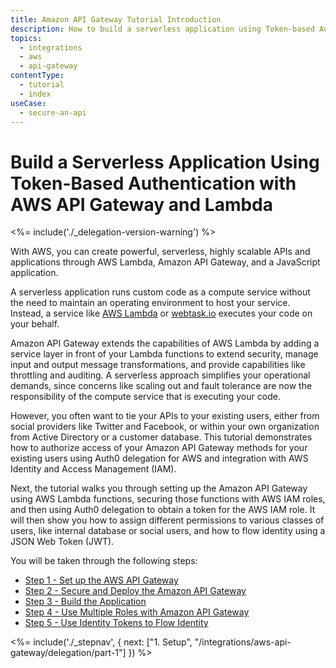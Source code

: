 ```yaml
---
title: Amazon API Gateway Tutorial Introduction
description: How to build a serverless application using Token-based Authentication with AWS API Gateway and Lambda.
topics:
  - integrations
  - aws
  - api-gateway
contentType:
  - tutorial
  - index
useCase:
  - secure-an-api
---
```

# Build a Serverless Application Using Token-Based Authentication with AWS API Gateway and Lambda

<%= include('./_delegation-version-warning') %>

With AWS, you can create powerful, serverless, highly scalable APIs and applications through AWS Lambda, Amazon API Gateway, and a JavaScript application.

A serverless application runs custom code as a compute service without the need to maintain an operating environment to host your service. Instead, a service like [AWS Lambda](https://aws.amazon.com/lambda/) or [webtask.io](https://webtask.io) executes your code on your behalf.

Amazon API Gateway extends the capabilities of AWS Lambda by adding a service layer in front of your Lambda functions to extend security, manage input and output message transformations, and provide capabilities like throttling and auditing. A serverless approach simplifies your operational demands, since concerns like scaling out and fault tolerance are now the responsibility of the compute service that is executing your code.

However, you often want to tie your APIs to your existing users, either from social providers like Twitter and Facebook, or within your own organization from Active Directory or a customer database. This tutorial demonstrates how to authorize access of your Amazon API Gateway methods for your existing users using Auth0 delegation for AWS and integration with AWS Identity and Access Management (IAM).

Next, the tutorial walks you through setting up the Amazon API Gateway using AWS Lambda functions, securing those functions with AWS IAM roles, and then using Auth0 delegation to obtain a token for the AWS IAM role. It will then show you how to assign different permissions to various classes of users, like internal database or social users, and how to flow identity using a JSON Web Token (JWT).

You will be taken through the following steps:

* [Step 1 - Set up the AWS API Gateway](/integrations/aws-api-gateway/delegation/part-1)
* [Step 2 - Secure and Deploy the Amazon API Gateway](/integrations/aws-api-gateway/delegation/part-2)
* [Step 3 - Build the Application](/integrations/aws-api-gateway/delegation/part-3)
* [Step 4 - Use Multiple Roles with Amazon API Gateway](/integrations/aws-api-gateway/delegation/part-4)
* [Step 5 - Use Identity Tokens to Flow Identity](/integrations/aws-api-gateway/delegation/part-5)

<%= include('./_stepnav', {
 next: ["1. Setup", "/integrations/aws-api-gateway/delegation/part-1"]
}) %>
